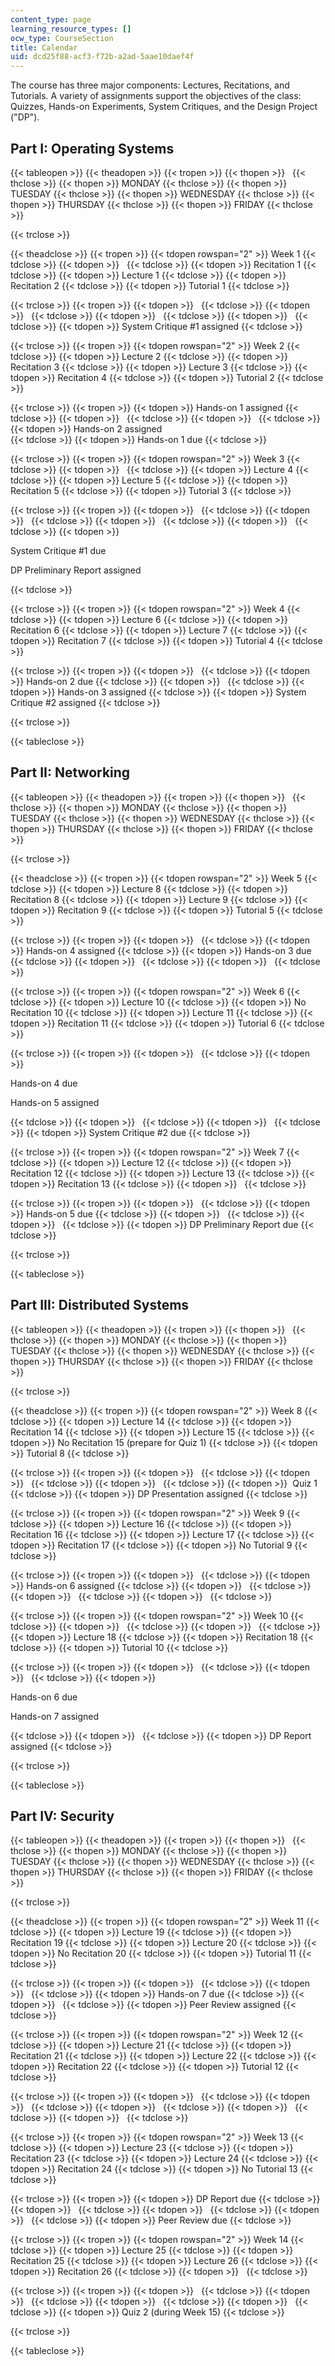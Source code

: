```yaml
---
content_type: page
learning_resource_types: []
ocw_type: CourseSection
title: Calendar
uid: dcd25f88-acf3-f72b-a2ad-5aae10daef4f
---
```


The course has three major components: Lectures, Recitations, and Tutorials. A variety of assignments support the objectives of the class: Quizzes, Hands-on Experiments, System Critiques, and the Design Project ("DP").

Part I: Operating Systems
-------------------------

{{< tableopen >}}
{{< theadopen >}}
{{< tropen >}}
{{< thopen >}}
 
{{< thclose >}}
{{< thopen >}}
MONDAY
{{< thclose >}}
{{< thopen >}}
TUESDAY
{{< thclose >}}
{{< thopen >}}
WEDNESDAY
{{< thclose >}}
{{< thopen >}}
THURSDAY
{{< thclose >}}
{{< thopen >}}
FRIDAY
{{< thclose >}}

{{< trclose >}}

{{< theadclose >}}
{{< tropen >}}
{{< tdopen rowspan="2" >}}
Week 1
{{< tdclose >}}
{{< tdopen >}}
 
{{< tdclose >}}
{{< tdopen >}}
Recitation 1
{{< tdclose >}}
{{< tdopen >}}
Lecture 1
{{< tdclose >}}
{{< tdopen >}}
Recitation 2
{{< tdclose >}}
{{< tdopen >}}
Tutorial 1
{{< tdclose >}}

{{< trclose >}}
{{< tropen >}}
{{< tdopen >}}
 
{{< tdclose >}}
{{< tdopen >}}
 
{{< tdclose >}}
{{< tdopen >}}
 
{{< tdclose >}}
{{< tdopen >}}
 
{{< tdclose >}}
{{< tdopen >}}
System Critique #1 assigned
{{< tdclose >}}

{{< trclose >}}
{{< tropen >}}
{{< tdopen rowspan="2" >}}
Week 2
{{< tdclose >}}
{{< tdopen >}}
Lecture 2
{{< tdclose >}}
{{< tdopen >}}
Recitation 3
{{< tdclose >}}
{{< tdopen >}}
Lecture 3
{{< tdclose >}}
{{< tdopen >}}
Recitation 4
{{< tdclose >}}
{{< tdopen >}}
Tutorial 2
{{< tdclose >}}

{{< trclose >}}
{{< tropen >}}
{{< tdopen >}}
Hands-on 1 assigned
{{< tdclose >}}
{{< tdopen >}}
 
{{< tdclose >}}
{{< tdopen >}}
 
{{< tdclose >}}
{{< tdopen >}}
Hands-on 2 assigned  
{{< tdclose >}}
{{< tdopen >}}
Hands-on 1 due
{{< tdclose >}}

{{< trclose >}}
{{< tropen >}}
{{< tdopen rowspan="2" >}}
Week 3
{{< tdclose >}}
{{< tdopen >}}
 
{{< tdclose >}}
{{< tdopen >}}
Lecture 4
{{< tdclose >}}
{{< tdopen >}}
Lecture 5
{{< tdclose >}}
{{< tdopen >}}
Recitation 5
{{< tdclose >}}
{{< tdopen >}}
Tutorial 3
{{< tdclose >}}

{{< trclose >}}
{{< tropen >}}
{{< tdopen >}}
 
{{< tdclose >}}
{{< tdopen >}}
 
{{< tdclose >}}
{{< tdopen >}}
 
{{< tdclose >}}
{{< tdopen >}}
 
{{< tdclose >}}
{{< tdopen >}}


System Critique #1 due

DP Preliminary Report assigned


{{< tdclose >}}

{{< trclose >}}
{{< tropen >}}
{{< tdopen rowspan="2" >}}
Week 4
{{< tdclose >}}
{{< tdopen >}}
Lecture 6
{{< tdclose >}}
{{< tdopen >}}
Recitation 6
{{< tdclose >}}
{{< tdopen >}}
Lecture 7
{{< tdclose >}}
{{< tdopen >}}
Recitation 7
{{< tdclose >}}
{{< tdopen >}}
Tutorial 4
{{< tdclose >}}

{{< trclose >}}
{{< tropen >}}
{{< tdopen >}}
 
{{< tdclose >}}
{{< tdopen >}}
Hands-on 2 due
{{< tdclose >}}
{{< tdopen >}}
 
{{< tdclose >}}
{{< tdopen >}}
Hands-on 3 assigned
{{< tdclose >}}
{{< tdopen >}}
System Critique #2 assigned
{{< tdclose >}}

{{< trclose >}}

{{< tableclose >}}

Part II: Networking
-------------------

{{< tableopen >}}
{{< theadopen >}}
{{< tropen >}}
{{< thopen >}}
 
{{< thclose >}}
{{< thopen >}}
MONDAY
{{< thclose >}}
{{< thopen >}}
TUESDAY
{{< thclose >}}
{{< thopen >}}
WEDNESDAY
{{< thclose >}}
{{< thopen >}}
THURSDAY
{{< thclose >}}
{{< thopen >}}
FRIDAY
{{< thclose >}}

{{< trclose >}}

{{< theadclose >}}
{{< tropen >}}
{{< tdopen rowspan="2" >}}
Week 5
{{< tdclose >}}
{{< tdopen >}}
Lecture 8
{{< tdclose >}}
{{< tdopen >}}
Recitation 8
{{< tdclose >}}
{{< tdopen >}}
Lecture 9
{{< tdclose >}}
{{< tdopen >}}
Recitation 9
{{< tdclose >}}
{{< tdopen >}}
Tutorial 5
{{< tdclose >}}

{{< trclose >}}
{{< tropen >}}
{{< tdopen >}}
 
{{< tdclose >}}
{{< tdopen >}}
Hands-on 4 assigned
{{< tdclose >}}
{{< tdopen >}}
Hands-on 3 due
{{< tdclose >}}
{{< tdopen >}}
 
{{< tdclose >}}
{{< tdopen >}}
 
{{< tdclose >}}

{{< trclose >}}
{{< tropen >}}
{{< tdopen rowspan="2" >}}
Week 6
{{< tdclose >}}
{{< tdopen >}}
Lecture 10
{{< tdclose >}}
{{< tdopen >}}
No Recitation 10
{{< tdclose >}}
{{< tdopen >}}
Lecture 11
{{< tdclose >}}
{{< tdopen >}}
Recitation 11
{{< tdclose >}}
{{< tdopen >}}
Tutorial 6
{{< tdclose >}}

{{< trclose >}}
{{< tropen >}}
{{< tdopen >}}
 
{{< tdclose >}}
{{< tdopen >}}


Hands-on 4 due

Hands-on 5 assigned


{{< tdclose >}}
{{< tdopen >}}
 
{{< tdclose >}}
{{< tdopen >}}
 
{{< tdclose >}}
{{< tdopen >}}
System Critique #2 due
{{< tdclose >}}

{{< trclose >}}
{{< tropen >}}
{{< tdopen rowspan="2" >}}
Week 7
{{< tdclose >}}
{{< tdopen >}}
Lecture 12
{{< tdclose >}}
{{< tdopen >}}
Recitation 12
{{< tdclose >}}
{{< tdopen >}}
Lecture 13
{{< tdclose >}}
{{< tdopen >}}
Recitation 13
{{< tdclose >}}
{{< tdopen >}}
 
{{< tdclose >}}

{{< trclose >}}
{{< tropen >}}
{{< tdopen >}}
 
{{< tdclose >}}
{{< tdopen >}}
Hands-on 5 due
{{< tdclose >}}
{{< tdopen >}}
 
{{< tdclose >}}
{{< tdopen >}}
 
{{< tdclose >}}
{{< tdopen >}}
DP Preliminary Report due
{{< tdclose >}}

{{< trclose >}}

{{< tableclose >}}

Part III: Distributed Systems
-----------------------------

{{< tableopen >}}
{{< theadopen >}}
{{< tropen >}}
{{< thopen >}}
 
{{< thclose >}}
{{< thopen >}}
MONDAY
{{< thclose >}}
{{< thopen >}}
TUESDAY
{{< thclose >}}
{{< thopen >}}
WEDNESDAY
{{< thclose >}}
{{< thopen >}}
THURSDAY
{{< thclose >}}
{{< thopen >}}
FRIDAY
{{< thclose >}}

{{< trclose >}}

{{< theadclose >}}
{{< tropen >}}
{{< tdopen rowspan="2" >}}
Week 8
{{< tdclose >}}
{{< tdopen >}}
Lecture 14
{{< tdclose >}}
{{< tdopen >}}
Recitation 14
{{< tdclose >}}
{{< tdopen >}}
Lecture 15
{{< tdclose >}}
{{< tdopen >}}
No Recitation 15 (prepare for Quiz 1)
{{< tdclose >}}
{{< tdopen >}}
Tutorial 8
{{< tdclose >}}

{{< trclose >}}
{{< tropen >}}
{{< tdopen >}}
 
{{< tdclose >}}
{{< tdopen >}}
 
{{< tdclose >}}
{{< tdopen >}}
 
{{< tdclose >}}
{{< tdopen >}}
 Quiz 1
{{< tdclose >}}
{{< tdopen >}}
DP Presentation assigned
{{< tdclose >}}

{{< trclose >}}
{{< tropen >}}
{{< tdopen rowspan="2" >}}
Week 9
{{< tdclose >}}
{{< tdopen >}}
Lecture 16
{{< tdclose >}}
{{< tdopen >}}
Recitation 16
{{< tdclose >}}
{{< tdopen >}}
Lecture 17
{{< tdclose >}}
{{< tdopen >}}
Recitation 17
{{< tdclose >}}
{{< tdopen >}}
No Tutorial 9
{{< tdclose >}}

{{< trclose >}}
{{< tropen >}}
{{< tdopen >}}
 
{{< tdclose >}}
{{< tdopen >}}
Hands-on 6 assigned
{{< tdclose >}}
{{< tdopen >}}
 
{{< tdclose >}}
{{< tdopen >}}
 
{{< tdclose >}}
{{< tdopen >}}
 
{{< tdclose >}}

{{< trclose >}}
{{< tropen >}}
{{< tdopen rowspan="2" >}}
Week 10
{{< tdclose >}}
{{< tdopen >}}
 
{{< tdclose >}}
{{< tdopen >}}
 
{{< tdclose >}}
{{< tdopen >}}
Lecture 18
{{< tdclose >}}
{{< tdopen >}}
Recitation 18
{{< tdclose >}}
{{< tdopen >}}
Tutorial 10
{{< tdclose >}}

{{< trclose >}}
{{< tropen >}}
{{< tdopen >}}
 
{{< tdclose >}}
{{< tdopen >}}
 
{{< tdclose >}}
{{< tdopen >}}


Hands-on 6 due

Hands-on 7 assigned


{{< tdclose >}}
{{< tdopen >}}
 
{{< tdclose >}}
{{< tdopen >}}
DP Report assigned
{{< tdclose >}}

{{< trclose >}}

{{< tableclose >}}

Part IV: Security
-----------------

{{< tableopen >}}
{{< theadopen >}}
{{< tropen >}}
{{< thopen >}}
 
{{< thclose >}}
{{< thopen >}}
MONDAY
{{< thclose >}}
{{< thopen >}}
TUESDAY
{{< thclose >}}
{{< thopen >}}
WEDNESDAY
{{< thclose >}}
{{< thopen >}}
THURSDAY
{{< thclose >}}
{{< thopen >}}
FRIDAY
{{< thclose >}}

{{< trclose >}}

{{< theadclose >}}
{{< tropen >}}
{{< tdopen rowspan="2" >}}
Week 11
{{< tdclose >}}
{{< tdopen >}}
Lecture 19
{{< tdclose >}}
{{< tdopen >}}
Recitation 19
{{< tdclose >}}
{{< tdopen >}}
Lecture 20
{{< tdclose >}}
{{< tdopen >}}
No Recitation 20
{{< tdclose >}}
{{< tdopen >}}
Tutorial 11
{{< tdclose >}}

{{< trclose >}}
{{< tropen >}}
{{< tdopen >}}
 
{{< tdclose >}}
{{< tdopen >}}
 
{{< tdclose >}}
{{< tdopen >}}
Hands-on 7 due
{{< tdclose >}}
{{< tdopen >}}
 
{{< tdclose >}}
{{< tdopen >}}
Peer Review assigned
{{< tdclose >}}

{{< trclose >}}
{{< tropen >}}
{{< tdopen rowspan="2" >}}
Week 12
{{< tdclose >}}
{{< tdopen >}}
Lecture 21
{{< tdclose >}}
{{< tdopen >}}
Recitation 21
{{< tdclose >}}
{{< tdopen >}}
Lecture 22
{{< tdclose >}}
{{< tdopen >}}
Recitation 22
{{< tdclose >}}
{{< tdopen >}}
Tutorial 12
{{< tdclose >}}

{{< trclose >}}
{{< tropen >}}
{{< tdopen >}}
 
{{< tdclose >}}
{{< tdopen >}}
 
{{< tdclose >}}
{{< tdopen >}}
 
{{< tdclose >}}
{{< tdopen >}}
 
{{< tdclose >}}
{{< tdopen >}}
 
{{< tdclose >}}

{{< trclose >}}
{{< tropen >}}
{{< tdopen rowspan="2" >}}
Week 13
{{< tdclose >}}
{{< tdopen >}}
Lecture 23
{{< tdclose >}}
{{< tdopen >}}
Recitation 23
{{< tdclose >}}
{{< tdopen >}}
Lecture 24
{{< tdclose >}}
{{< tdopen >}}
Recitation 24
{{< tdclose >}}
{{< tdopen >}}
No Tutorial 13
{{< tdclose >}}

{{< trclose >}}
{{< tropen >}}
{{< tdopen >}}
DP Report due
{{< tdclose >}}
{{< tdopen >}}
 
{{< tdclose >}}
{{< tdopen >}}
 
{{< tdclose >}}
{{< tdopen >}}
 
{{< tdclose >}}
{{< tdopen >}}
Peer Review due
{{< tdclose >}}

{{< trclose >}}
{{< tropen >}}
{{< tdopen rowspan="2" >}}
Week 14
{{< tdclose >}}
{{< tdopen >}}
Lecture 25
{{< tdclose >}}
{{< tdopen >}}
Recitation 25
{{< tdclose >}}
{{< tdopen >}}
Lecture 26
{{< tdclose >}}
{{< tdopen >}}
Recitation 26
{{< tdclose >}}
{{< tdopen >}}
 
{{< tdclose >}}

{{< trclose >}}
{{< tropen >}}
{{< tdopen >}}
 
{{< tdclose >}}
{{< tdopen >}}
 
{{< tdclose >}}
{{< tdopen >}}
 
{{< tdclose >}}
{{< tdopen >}}
 
{{< tdclose >}}
{{< tdopen >}}
Quiz 2 (during Week 15)
{{< tdclose >}}

{{< trclose >}}

{{< tableclose >}}